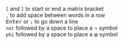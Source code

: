 <!-- Begin matrix generator code -->

<!-- bootstrap -->
<link rel="stylesheet" type="text/css" href="static/css/bootstrap.min.css">

<div class="container">

  <!-- Helper legend for syntax -->
  <div class="card text-center">
    <div class="card-body">
      <p class="card-text">
        <code>[</code> and <code>]</code> to start or end a matrix bracket <br>
        <code>,</code> to add space between words in a row <br>
        <kbd>Enter</kbd> or <code>;</code> to go down a line <br>
        <code>not</code> followed by a space to place a &not symbol <br>
        <code>phi</code> followed by a space to place a &phi; symbol <br>
      </p>
      <!-- Button to show modal with an example? -->
      <!-- <button class="btn btn-secondary align-center" onclick="example()">Examples</button> -->
    </div>
  </div>

</div>

<!-- End matrix generator code -->